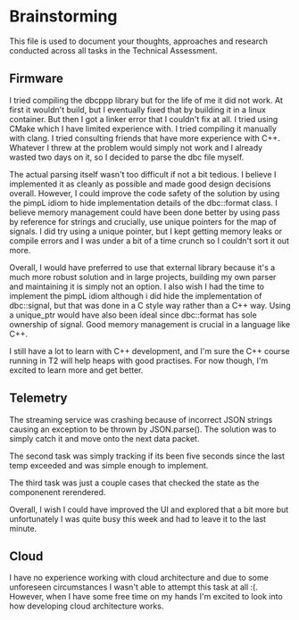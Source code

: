 # Brainstorming

This file is used to document your thoughts, approaches and research conducted across all tasks in the Technical Assessment.

## Firmware
I tried compiling the dbcppp library but for the life of me it did not work. At first it wouldn't build, but I eventually fixed that by
building it in a linux container. But then I got a linker error that I couldn't fix at all. I tried using CMake which I have limited
experience with. I tried compiling it manually with clang. I tried consulting friends that have more experience with C++. Whatever I
threw at the problem would simply not work and I already wasted two days on it, so I decided to parse the dbc file myself.

The actual parsing itself wasn't too difficult if not a bit tedious. I believe I implemented it as cleanly as possible and made good
design decisions overall. However, I could improve the code safety of the solution by using the pimpL idiom to hide implementation details
of the dbc::format class. I believe memory management could have been done better by using pass by reference for strings and crucially,
use unique pointers for the map of signals. I did try using a unique pointer, but I kept getting memory leaks or compile errors and I
was under a bit of a time crunch so I couldn't sort it out more.

Overall, I would have preferred to use that external library because it's a much more robust solution and in large projects, building my
own parser and maintaining it is simply not an option. I also wish I had the time to implement the pimpL idiom although i did hide the
implementation of dbc::signal, but that was done in a C style way rather than a C++ way. Using a unique_ptr would have also been ideal
since dbc::format has sole ownership of signal. Good memory management is crucial in a language like C++.

I still have a lot to learn with C++ development, and I'm sure the C++ course running in T2 will help heaps with good practises. For now
though, I'm excited to learn more and get better.

## Telemetry
The streaming service was crashing because of incorrect JSON strings causing an exception to be thrown by JSON.parse(). The solution
was to simply catch it and move onto the next data packet.

The second task was simply tracking if its been five seconds since the last temp exceeded and was simple enough to implement.

The third task was just a couple cases that checked the state as the componenent rerendered.

Overall, I wish I could have improved the UI and explored that a bit more but unfortunately I was quite busy this week and had to leave
it to the last minute.

## Cloud
I have no experience working with cloud architecture and due to some unforeseen circumstances I wasn't able to attempt this task at all :(.
However, when I have some free time on my hands I'm excited to look into how developing cloud architecture works.
